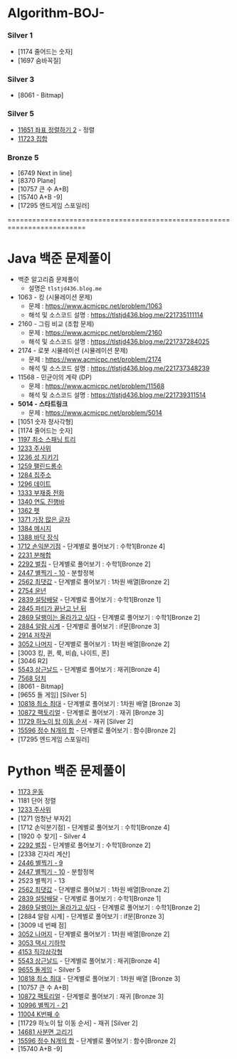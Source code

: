 # Algorithm-BOJ-
### Silver 1

- [1174 줄어드는 숫자]
- [1697 숨바꼭질]

### Silver 3

- [8061 - Bitmap]

### Silver 5

- [11651 좌표 정렬하기 2](https://tlstjd436.blog.me/222174813943) - 정렬
- [11723 집합](https://tlstjd436.blog.me/222175712504)

### Bronze 5

- [6749 Next in line]
- [8370 Plane]
- [10757 큰 수 A+B]
- [15740 A+B -9]
- [17295 엔드게임 스포일러]

=========================================================================

# Java 백준 문제풀이

- 백준 알고리즘 문제풀이
  <br/>
  - 설명은 ```tlstjd436.blog.me```
- 1063 - 킹 (시뮬레이션 문제)
  - 문제 : https://www.acmicpc.net/problem/1063
  - 해석 및 소스코드 설명 : https://tlstjd436.blog.me/221735111114
- 2160 - 그림 비교 (조합 문제)
  - 문제 : https://www.acmicpc.net/problem/2160
  - 해석 및 소스코드 설명 : https://tlstjd436.blog.me/221737284025
- 2174 - 로봇 시뮬레이션 (시뮬레이션 문제)
  - 문제 : https://www.acmicpc.net/problem/2174
  - 해석 및 소스코드 설명 : https://tlstjd436.blog.me/221737348239
- 11568 - 민균이의 계략 (DP)
  - 문제 : https://www.acmicpc.net/problem/11568
  - 해석 및 소스코드 설명 : https://tlstjd436.blog.me/221739311514
- <b>5014 - 스타트링크</b>
  - 문제 : https://www.acmicpc.net/problem/5014
- [1051 숫자 정사각형] 
- [1174 줄어드는 숫자]
- [1197 최소 스패닝 트리](https://tlstjd436.blog.me/221725168366)
- [1233 주사위](https://tlstjd436.blog.me/222057954941)
- [1236 성 지키기](https://tlstjd436.blog.me/222063058927)
- [1259 팰린드롬수](https://tlstjd436.blog.me/222068841975)
- [1284 집주소](https://tlstjd436.blog.me/222069771125)
- [1296 데이트](https://tlstjd436.blog.me/222072616306)
- [1333 부재중 전화](https://tlstjd436.blog.me/222072652848)
- [1340 연도 진행바](https://tlstjd436.blog.me/222073984333)
- [1362 펫](https://tlstjd436.blog.me/222076526880)
- [1371 가장 많은 글자](https://tlstjd436.blog.me/222083112897)
- [1384 메시지](https://tlstjd436.blog.me/222083124625)
- [1388 바닥 장식](https://tlstjd436.blog.me/222083862299)
- [1712 손익분기점](https://tlstjd436.blog.me/222014266595) - 단계별로 풀어보기 : 수학1[Bronze 4]
- [2231 분해합](https://tlstjd436.blog.me/222030656834)
- [2292 벌집](https://tlstjd436.blog.me/222017327117) - 단계별로 풀어보기 : 수학1[Bronze 2]
- [2447 별찍기 - 10](https://tlstjd436.blog.me/222028743030) - 분할정복
- [2562 최댓값](https://tlstjd436.blog.me/222014143318) - 단계별로 풀어보기 : 1차원 배열[Bronze 2]
- [2754 윤년](https://tlstjd436.blog.me/221754571678)
- [2839 설탕배달](https://tlstjd436.blog.me/222017278105) - 단계별로 풀어보기 : 수학1[Bronze 1]
- [2845 파티가 끝난고 난 뒤](https://tlstjd436.blog.me/222089545226)
- [2869 달팽이는 올라가고 싶다](https://tlstjd436.blog.me/222014223746) - 단계별로 풀어보기 : 수학1[Bronze 2]
- [2884 알람 시계](https://tlstjd436.blog.me/222014194896) - 단계별로 풀어보기 : if문[Bronze 3]
- [2914 저작권](https://tlstjd436.blog.me/222095213595)
- [3052 나머지](https://tlstjd436.blog.me/222014158564) - 단계별로 풀어보기 : 1차원 배열[Bronze 2]
- [3003 킹, 퀸, 룩, 비숍, 나이트, 폰]
- [3046 R2]
- [5543 상근날드](https://tlstjd436.blog.me/222023107917) - 단계별로 풀어보기 : 재귀[Bronze 4]
- [7568 덩치](https://tlstjd436.blog.me/222033696085)
- [8061 - Bitmap]
- [9655 돌 게임] [Silver 5]
- [10818 최소 최대](https://tlstjd436.blog.me/222011080577) - 단계별로 풀어보기 : 1차원 배열 [Bronze 3]
- [10872 팩토리얼](https://tlstjd436.blog.me/222023107917) - 단계별로 풀어보기 : 재귀 [Bronze 3]
- [11729 하노이 탑 이동 순서](https://tlstjd436.blog.me/222035696429) - 재귀 [Silver 2]
- [15596 정수 N개의 합](https://tlstjd436.blog.me/222014171426) - 단계별로 풀어보기 : 함수[Bronze 2]
- [17295 엔드게임 스포일러]



# Python 백준 문제풀이

- [1173 운동](https://tlstjd436.blog.me/222055942709)
- 1181 단어 정렬
- [1233 주사위](https://tlstjd436.blog.me/222073970813)
- [1271 엄청난 부자2]
- [1712 손익분기점] - 단계별로 풀어보기 : 수학1[Bronze 4]
- [1920 수 찾기] - Silver 4
- [2292 벌집](https://tlstjd436.blog.me/222019476741) - 단계별로 풀어보기 : 수학1[Bronze 2]
- [2338 긴자리 계산]
- [2446 별찍기 - 9](https://tlstjd436.blog.me/222047620191)
- [2447 별찍기 - 10](https://tlstjd436.blog.me/222028767844) - 분할정복
- 2523 별찍기 - 13
- [2562 최댓값](https://tlstjd436.blog.me/222014310422) - 단계별로 풀어보기 : 1차원 배열[Bronze 2]
- [2839 설탕배달](https://tlstjd436.blog.me/222019453133) - 단계별로 풀어보기 : 수학1[Bronze 1]
- [2869 달팽이는 올라가고 싶다](https://tlstjd436.blog.me/222016203217) - 단계별로 풀어보기 : 수학1[Bronze 2]
- [2884 알람 시계] - 단계별로 풀어보기 : if문[Bronze 3]
- [3009 네 번째 점]
- [3052 나머지](https://tlstjd436.blog.me/222014334420) - 단계별로 풀어보기 : 1차원 배열[Bronze 2]
- [3053 택시 기하학](https://tlstjd436.blog.me/222050407430)
- [4153 직각삼각형](https://tlstjd436.blog.me/222049240081)
- [5543 상근날드](https://tlstjd436.blog.me/222023107917) - 단계별로 풀어보기 : 재귀[Bronze 4]
- [9655 돌게임](https://blog.naver.com/tlstjd436/222207042074) - Silver 5
- [10818 최소 최대](https://tlstjd436.blog.me/222011356788) - 단계별로 풀어보기 : 1차원 배열 [Bronze 3]
- [10757 큰 수 A+B]
- [10872 팩토리얼](https://tlstjd436.blog.me/222023107917) - 단계별로 풀어보기 : 재귀 [Bronze 3]
- [10996 별찍기 - 21](https://tlstjd436.blog.me/222047679162)
- [11004 K번째 수](https://tlstjd436.blog.me/222174824871)
- [11729 하노이 탑 이동 순서] - 재귀 [Silver 2]
- [14681 사분면 고리기](https://tlstjd436.blog.me/222046787325)
- [15596 정수 N개의 합](https://tlstjd436.blog.me/222016210590) - 단계별로 풀어보기 : 함수[Bronze 2]
- [15740 A+B -9]




